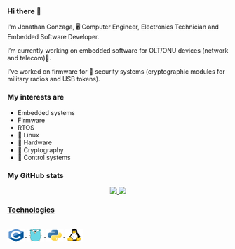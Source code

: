 ### Hi there 👋
I'm Jonathan Gonzaga, 🖥️ Computer Engineer, Electronics Technician and Embedded Software Developer.

I’m currently working on embedded software for OLT/ONU devices (network and telecom)📡. 

I've worked on firmware for 🔐 security systems (cryptographic modules for military radios and USB tokens).

###  My interests are
- Embedded systems
- Firmware
- RTOS
- 🐧 Linux
- 💽 Hardware
- 🔐 Cryptography
- 🤖 Control systems

### My GitHub stats

<div align="center">
  <a href="https://github.com/JON95Git">
  <img height="180em" src="https://github-readme-stats.vercel.app/api?username=JON95Git&show_icons=true&theme=react&include_all_commits=true&count_private=true"/>
  <img height="180em" src="https://github-readme-stats.vercel.app/api/top-langs/?username=JON95Git&layout=compact&langs_count=7&theme=react"/>
</div>

### Technologies
  
<div style="display: inline_block"><br>
  <img align="center" alt="jon-c" height="30" width="40" src="https://raw.githubusercontent.com/devicons/devicon/master/icons/c/c-original.svg">
  <img align="center" alt="jon-c++" height="30" width="40" src="https://raw.githubusercontent.com/devicons/devicon/master/icons/go/go-original.svg">
  <img align="center" alt="jon-python" height="30" width="40" src="https://raw.githubusercontent.com/devicons/devicon/master/icons/python/python-original.svg">
  <img align="center" alt="jon-c" height="30" width="40" src="https://raw.githubusercontent.com/devicons/devicon/master/icons/linux/linux-original.svg">
</div>
  
<!--
**JON95Git/JON95Git** is a ✨ _special_ ✨ repository because its `README.md` (this file) appears on your GitHub profile.

Here are some ideas to get you started:

- 🔭 I’m currently working on ...
- 🌱 I’m currently learning ...
- 👯 I’m looking to collaborate on ...
- 🤔 I’m looking for help with ...
- 💬 Ask me about ...
- 📫 How to reach me: ...
- 😄 Pronouns: ...
- ⚡ Fun fact: ...
-->
